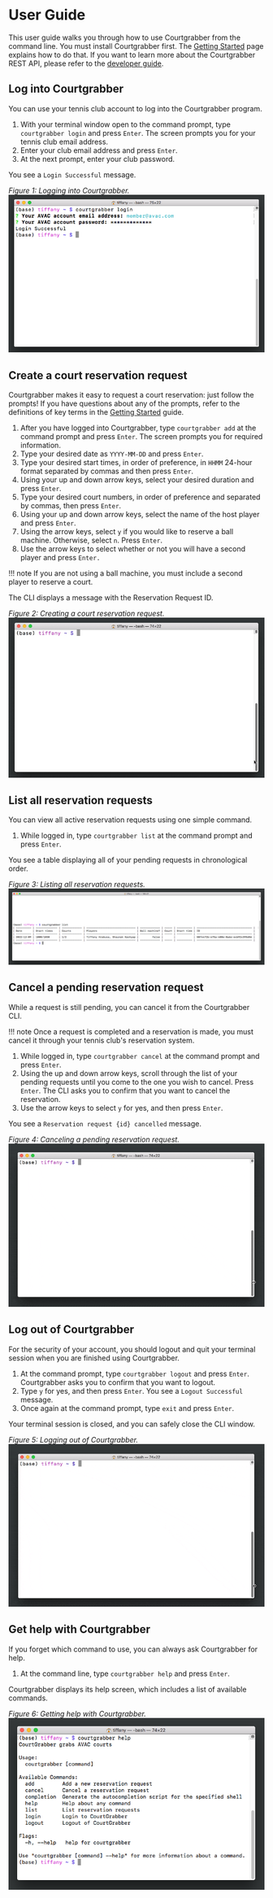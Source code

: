 # User Guide

This user guide walks you through how to use Courtgrabber from the command line. You must install Courtgrabber first. The [Getting Started](./getting_started.md) page explains how to do that. If you want to learn more about the Courtgrabber REST API, please refer to the [developer guide](./api_reference.md). 

## Log into Courtgrabber

You can use your tennis club account to log into the Courtgrabber program.

1. With your terminal window open to the command prompt, type `courtgrabber login` and press `Enter`. The screen prompts you for your tennis club email address.
2. Enter your club email address and press `Enter`.
3. At the next prompt, enter your club password.

You see a `Login Successful` message.

*Figure 1: Logging into Courtgrabber.*
![Logging into Courtgrabber.](./images/logging_into_courtgrabber.png "Logging into Courtgrabber.")

## Create a court reservation request

Courtgrabber makes it easy to request a court reservation: just follow the prompts! If you have questions about any of the prompts, refer to the definitions of key terms in the [Getting Started](./getting_started.md) guide.

1. After you have logged into Courtgrabber, type `courtgrabber add` at the command prompt and press `Enter`. The screen prompts you for required information.
2. Type your desired date as `YYYY-MM-DD` and press `Enter`.
3. Type your desired start times, in order of preference, in `HHMM` 24-hour format separated by commas and then press `Enter`.
4. Using your up and down arrow keys, select your desired duration and press `Enter`.
5. Type your desired court numbers, in order of preference and separated by commas, then press `Enter`.
6. Using your up and down arrow keys, select the name of the host player and press `Enter`.
7. Using the arrow keys, select `y` if you would like to reserve a ball machine. Otherwise, select `n`. Press `Enter`.
8. Use the arrow keys to select whether or not you will have a second player and press `Enter.`

!!! note 
    If you are not using a ball machine, you must include a second player to reserve a court.

The CLI displays a message with the Reservation Request ID.

*Figure 2: Creating a court reservation request.*
![Creating a court reservation request.](./images/creating_a_court_reservation_request.gif "Creating a court reservation request.")

## List all reservation requests

You can view all active reservation requests using one simple command.

1. While logged in, type `courtgrabber list` at the command prompt and press `Enter`.

You see a table displaying all of your pending requests in chronological order.

*Figure 3: Listing all reservation requests.*
![Listing all reservation requests.](./images/listing_all_reservation_requests.png "Listing all reservation requests.")

## Cancel a pending reservation request

While a request is still pending, you can cancel it from the Courtgrabber CLI. 

!!! note 
    Once a request is completed and a reservation is made, you must cancel it through your tennis club's reservation system.

1. While logged in, type `courtgrabber cancel` at the command prompt and press `Enter`.
2. Using the up and down arrow keys, scroll through the list of your pending requests until you come to the one you wish to cancel. Press `Enter`. The CLI asks you to confirm that you want to cancel the reservation.
3. Use the arrow keys to select `y` for yes, and then press `Enter`.

You see a `Reservation request {id} cancelled` message.

*Figure 4: Canceling a pending reservation request.*
![Canceling a pending reservation request.](./images/canceling_a_pending_reservation_request.gif "Canceling a pending reservation request.")

## Log out of Courtgrabber

For the security of your account, you should logout and quit your terminal session when you are finished using Courtgrabber.

1. At the command prompt, type `courtgrabber logout` and press `Enter`.
Courtgrabber asks you to confirm that you want to logout.
2. Type `y` for yes, and then press `Enter`.
You see a `Logout Successful` message.
3. Once again at the command prompt, type `exit` and press `Enter`. 

Your terminal session is closed, and you can safely close the CLI window.

*Figure 5: Logging out of Courtgrabber.*
![Logging out of Courtgrabber.](./images/logging_out_of_courtgrabber.gif "Logging out of Courtgrabber.")

## Get help with Courtgrabber

If you forget which command to use, you can always ask Courtgrabber for help.

1. At the command line, type `courtgrabber help` and press `Enter`.

Courtgrabber displays its help screen, which includes a list of available commands.

*Figure 6: Getting help with Courtgrabber.*
![Getting help with Courtgrabber.](./images/getting_help_with_courtgrabber.png "Getting help with Courtgrabber.")

